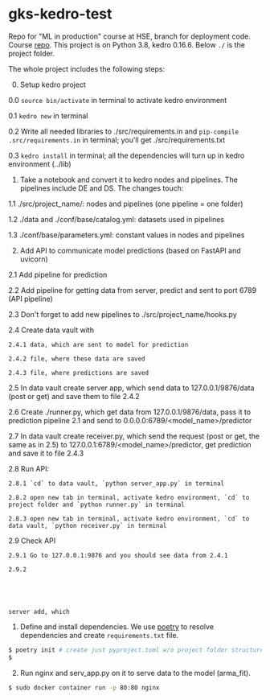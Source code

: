 # gks-kedro-test

Repo for "ML in production" course at HSE, branch for deployment code.
Course [repo](https://github.com/NameArtem/deployml_course).
This project is on Python 3.8, kedro 0.16.6.
Below `./` is the project folder.

The whole project includes the following steps:

0. Setup kedro project

  0.0 `source bin/activate` in terminal to activate kedro environment
  
  0.1 `kedro new` in terminal
  
  0.2 Write all needed libraries to ./src/requirements.in and `pip-compile .src/requirements.in` in terminal; you'll get ./src/requirements.txt
  
  0.3 `kedro install` in terminal; all the dependencies will turn up in kedro environment (../lib)

1. Take a notebook and convert it to kedro nodes and pipelines. The pipelines include DE and DS. The changes touch:
  
  1.1 ./src/project_name/: nodes and pipelines (one pipeline = one folder)
  
  1.2 ./data and ./conf/base/catalog.yml: datasets used in pipelines
  
  1.3 ./conf/base/parameters.yml: constant values in nodes and pipelines

2. Add API to communicate model predictions (based on FastAPI and uvicorn)
  
  2.1 Add pipeline for prediction
  
  2.2 Add pipeline for getting data from server, predict and sent to port 6789 (API pipeline)
  
  2.3 Don't forget to add new pipelines to ./src/project_name/hooks.py
  
  2.4 Create data vault with 
    
    2.4.1 data, which are sent to model for prediction
    
    2.4.2 file, where these data are saved
    
    2.4.3 file, where predictions are saved
  
  2.5 In data vault create server app, which send data to 127.0.0.1/9876/data (post or get) and save them to file 2.4.2
  
  2.6 Create ./runner.py, which get data from 127.0.0.1/9876/data, pass it to prediction pipeline 2.1 and send to 0.0.0.0:6789/<model_name>/predictor
  
  2.7 In data vault create receiver.py, which send the request (post or get, the same as in 2.5) to 127.0.0.1:6789/<model_name>/predictor, get prediction and save it to file 2.4.3
  
  2.8 Run API:
    
    2.8.1 `cd` to data vault, `python server_app.py` in terminal
    
    2.8.2 open new tab in terminal, activate kedro environment, `cd` to project folder and `python runner.py` in terminal
    
    2.8.3 open new tab in terminal, activate kedro environment, `cd` to data vault, `python receiver.py` in terminal
  
  2.9 Check API
  
    2.9.1 Go to 127.0.0.1:9876 and you should see data from 2.4.1
    
    2.9.2 
  
  
    
    
    
    server add, which 

1. Define and install dependencies.
We use [poetry](https://python-poetry.org/) to resolve dependencies and create `requirements.txt` file.
```bash
$ poetry init # create just pyproject.toml w/o project folder structure
$
```

2. Run nginx and serv_app.py on it to serve data to the model (arma_fit).

```bash
$ sudo docker container run -p 80:80 nginx
```
